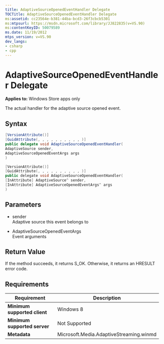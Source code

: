 ```yaml
---
title: AdaptiveSourceOpenedEventHandler Delegate
TOCTitle: AdaptiveSourceOpenedEventHandler Delegate
ms:assetid: cc23564e-b381-44ba-bcd3-26f3cbcb5301
ms:mtpsurl: https://msdn.microsoft.com/library/JJ822835(v=VS.90)
ms:contentKeyID: 50079589
ms.date: 11/19/2012
mtps_version: v=VS.90
dev_langs:
- csharp
- cpp
---
```


# AdaptiveSourceOpenedEventHandler Delegate

**Applies to:** Windows Store apps only

The actual handler for the adaptive source opened event.

## Syntax

```csharp
[VersionAttribute()]
[GuidAttribute(, , , , , , , , , , )]
public delegate void AdaptiveSourceOpenedEventHandler(
AdaptiveSource sender,
AdaptiveSourceOpenedEventArgs args
)
```

```cpp
[VersionAttribute()]
[GuidAttribute(, , , , , , , , , , )]
public delegate void AdaptiveSourceOpenedEventHandler(
[InAttribute] AdaptiveSource^ sender, 
[InAttribute] AdaptiveSourceOpenedEventArgs^ args
)
```

## Parameters

  - sender  
    Adaptive source this event belongs to

  - AdaptiveSourceOpenedEventArgs  
    Event arguments

## Return Value

If the method succeeds, it returns S\_OK. Otherwise, it returns an HRESULT error code.

## Requirements

|Requirement|Description|
|--- |--- |
|**Minimum supported client**|Windows 8|
|**Minimum supported server**|Not Supported|
|**Metadata**|Microsoft.Media.AdaptiveStreaming.winmd|
